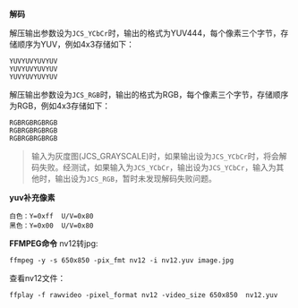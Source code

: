 **解码**

解压输出参数设为`JCS_YCbCr`时，输出的格式为YUV444，每个像素三个字节，存储顺序为YUV，例如4x3存储如下：

```
YUVYUVYUVYUV
YUVYUVYUVYUV
YUVYUVYUVYUV
```
解压输出参数设为`JCS_RGB`时，输出的格式为RGB，每个像素三个字节，存储顺序为RGB，例如4x3存储如下：

```
RGBRGBRGBRGB
RGBRGBRGBRGB
RGBRGBRGBRGB
```

>输入为灰度图(JCS_GRAYSCALE)时，如果输出设为`JCS_YCbCr`时，将会解码失败。经测试，如果输入为`JCS_YCbCr`，输出设为`JCS_YCbCr`，输入为其他时，输出设为`JCS_RGB`，暂时未发现解码失败问题。

**yuv补充像素**

```
白色：Y=0xff  U/V=0x80
黑色：Y=0x00  U/V=0x80
```

**FFMPEG命令**
nv12转jpg:

```shell
ffmpeg -y -s 650x850 -pix_fmt nv12 -i nv12.yuv image.jpg
```
查看nv12文件：
```shell
ffplay -f rawvideo -pixel_format nv12 -video_size 650x850  nv12.yuv 
```